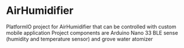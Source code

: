 # AirHumidifier
PlatformIO project for AirHumidifier that can be controlled with custom mobile application
Project components are Arduino Nano 33 BLE sense (humidity and temperature sensor) and grove water atomizer
